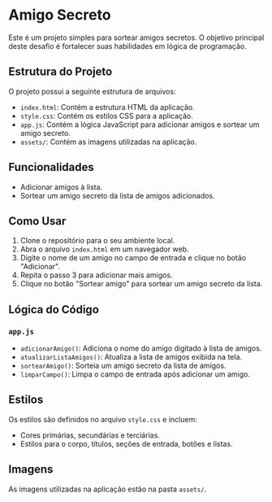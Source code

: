 # Amigo Secreto

Este é um projeto simples para sortear amigos secretos. O objetivo principal deste desafio é fortalecer suas habilidades em lógica de programação.

## Estrutura do Projeto

O projeto possui a seguinte estrutura de arquivos:
- `index.html`: Contém a estrutura HTML da aplicação.
- `style.css`: Contém os estilos CSS para a aplicação.
- `app.js`: Contém a lógica JavaScript para adicionar amigos e sortear um amigo secreto.
- `assets/`: Contém as imagens utilizadas na aplicação.

## Funcionalidades

- Adicionar amigos à lista.
- Sortear um amigo secreto da lista de amigos adicionados.

## Como Usar

1. Clone o repositório para o seu ambiente local.
2. Abra o arquivo `index.html` em um navegador web.
3. Digite o nome de um amigo no campo de entrada e clique no botão "Adicionar".
4. Repita o passo 3 para adicionar mais amigos.
5. Clique no botão "Sortear amigo" para sortear um amigo secreto da lista.

## Lógica do Código

### `app.js`

- `adicionarAmigo()`: Adiciona o nome do amigo digitado à lista de amigos.
- `atualizarListaAmigos()`: Atualiza a lista de amigos exibida na tela.
- `sortearAmigo()`: Sorteia um amigo secreto da lista de amigos.
- `limparCampo()`: Limpa o campo de entrada após adicionar um amigo.

## Estilos

Os estilos são definidos no arquivo `style.css` e incluem:

- Cores primárias, secundárias e terciárias.
- Estilos para o corpo, títulos, seções de entrada, botões e listas.

## Imagens

As imagens utilizadas na aplicação estão na pasta `assets/`.